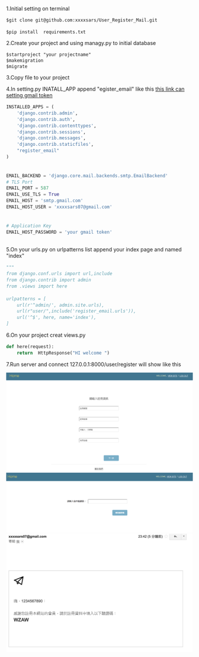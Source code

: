 1.Initial setting on terminal  

```
$git clone git@github.com:xxxxsars/User_Register_Mail.git

$pip install  requirements.txt
```

2.Create your project and using managy.py to initial database
```
$startproject "your projectname"
$makemigration
$migrate
```

3.Copy file to your project

4.In setting.py INATALL_APP append "egister_email" like this [this link can setting gmail token](https://myaccount.google.com/security)
```python
INSTALLED_APPS = (
    'django.contrib.admin',
    'django.contrib.auth',
    'django.contrib.contenttypes',
    'django.contrib.sessions',
    'django.contrib.messages',
    'django.contrib.staticfiles',
    "register_email"
)


EMAIL_BACKEND = 'django.core.mail.backends.smtp.EmailBackend'
# TLS Port
EMAIL_PORT = 587
EMAIL_USE_TLS = True
EMAIL_HOST = 'smtp.gmail.com'
EMAIL_HOST_USER = 'xxxxsars07@gmail.com'


# Application Key
EMAIL_HOST_PASSWORD = 'your gmail token'



```
5.On your urls.py  on urlpatterns list append your index page and named "index"
```python
"""
from django.conf.urls import url,include
from django.contrib import admin
from .views import here

urlpatterns = [
    url(r'^admin/', admin.site.urls),
    url(r"user/",include('register_email.urls')),
    url('^$', here, name='index'),
]

```

6.On your project creat views.py

```python
def here(request):
    return  HttpResponse("HI welcome ")
```

7.Run server and connect 127.0.0.1:8000/user/register will show like this

![](https://github.com/xxxxsars/User_Register_Mail/blob/master/git_img/register_page.png?raw=true)
![](https://github.com/xxxxsars/User_Register_Mail/blob/master/git_img/confirm_page.png?raw=true)
![](https://github.com/xxxxsars/User_Register_Mail/blob/master/git_img/confirm_mail.png?raw=true)

